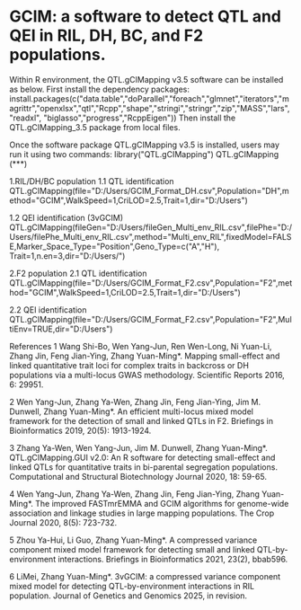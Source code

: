 # GCIM: a software to detect QTL and QEI in RIL, DH, BC, and F2 populations.

Within R environment, the QTL.gCIMapping v3.5 software can be installed as below. 
First install the dependency packages:
install.packages(c("data.table","doParallel","foreach","glmnet","iterators","magrittr","openxlsx","qtl","Rcpp","shape","stringi","stringr","zip","MASS","lars","readxl", "biglasso","progress","RcppEigen"))
Then install the QTL.gCIMapping_3.5 package from local files.

Once the software package QTL.gCIMapping v3.5 is installed, users may run it using two commands:
library("QTL.gCIMapping")
QTL.gCIMapping (***)

1.RIL/DH/BC population
1.1 QTL identification
QTL.gCIMapping(file="D:/Users/GCIM_Format_DH.csv",Population="DH",method="GCIM",WalkSpeed=1,CriLOD=2.5,Trait=1,dir="D:/Users")

1.2 QEI identification (3vGCIM)
QTL.gCIMapping(fileGen="D:/Users/fileGen_Multi_env_RIL.csv",filePhe="D:/Users/filePhe_Multi_env_RIL.csv",method="Multi_env_RIL",fixedModel=FALSE,Marker_Space_Type="Position",Geno_Type=c("A","H"), Trait=1,n.en=3,dir="D:/Users/")

2.F2 population
2.1 QTL identification
QTL.gCIMapping(file="D:/Users/GCIM_Format_F2.csv",Population="F2",method="GCIM",WalkSpeed=1,CriLOD=2.5,Trait=1,dir="D:/Users")

2.2 QEI identification
QTL.gCIMapping(file="D:/Users/GCIM_Format_F2.csv",Population="F2",MultiEnv=TRUE,dir="D:/Users")

References
1	Wang Shi-Bo, Wen Yang-Jun, Ren Wen-Long, Ni Yuan-Li, Zhang Jin, Feng Jian-Ying, Zhang Yuan-Ming*. Mapping small-effect and linked quantitative trait loci for complex traits in backcross or DH populations via a multi-locus GWAS methodology. Scientific Reports 2016, 6: 29951.

2	Wen Yang-Jun, Zhang Ya-Wen, Zhang Jin, Feng Jian-Ying, Jim M. Dunwell, Zhang Yuan-Ming*. An efficient multi-locus mixed model framework for the detection of small and linked QTLs in F2. Briefings in Bioinformatics 2019, 20(5): 1913-1924.

3	Zhang Ya-Wen, Wen Yang-Jun, Jim M. Dunwell, Zhang Yuan-Ming*. QTL.gCIMapping.GUI v2.0: An R software for detecting small-effect and linked QTLs for quantitative traits in bi-parental segregation populations. Computational and Structural Biotechnology Journal 2020, 18: 59-65.

4	Wen Yang-Jun, Zhang Ya-Wen, Zhang Jin, Feng Jian-Ying, Zhang Yuan-Ming*. The improved FASTmrEMMA and GCIM algorithms for genome-wide association and linkage studies in large mapping populations. The Crop Journal 2020, 8(5): 723-732.

5	Zhou Ya-Hui, Li Guo, Zhang Yuan-Ming*. A compressed variance component mixed model framework for detecting small and linked QTL-by-environment interactions. Briefings in Bioinformatics 2021, 23(2), bbab596.

6	LiMei, Zhang Yuan-Ming*. 3vGCIM: a compressed variance component mixed model for detecting QTL-by-environment interactions in RIL population. Journal of Genetics and Genomics 2025, in revision.
